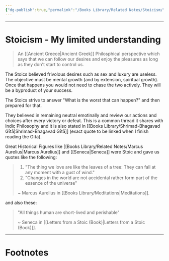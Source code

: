 ```yaml
---
{"dg-publish":true,"permalink":"/Books Library/Related Notes/Stoicism/","tags":["WorldCulture","Philosophy"]}
---
```



---
# Stoicism - My limited understanding
> An [[Ancient Greece\|Ancient Greek]] Philosphical perspective which says that we can follow our desires and enjoy the pleasures as long as they don't start to control us.

The Stoics believed frivolous desires such as sex and luxury are useless. The objective must be mental growth (and by extension, spiritual growth). Once that happens you would not need to chase the two actively. They will be a byproduct of your success. 

The Stoics strive to answer "What is the worst that can happen?" and then prepared for that.

They believed in remaining neutral emotinally and review our actions and choices after every victory or defeat. This is a common thread it shares with Indic Philosophy and it is also stated in [[Books Library/Shrimad-Bhagavad Gītā\|Shrimad-Bhagavad Gītā]] (exact quote to be linked when I finish reading the Gītā).

Great Historical Figures like [[Books Library/Related Notes/Marcus Aurelius\|Marcus Aurelius]] and [[Seneca\|Seneca]] were Stoic and gave us quotes like the following:
> 1. "The thing we love are like the leaves of a tree: They can fall at any moment with a gust of wind."
> 2. "Changes in the world are not accidental rather form part of the essence of the universe"
> 
> ~ Marcus Aurelius in [[Books Library/Meditations\|Meditations]].

and also these:
> "All things human are short-lived and perishable"
> 
> ~ Seneca in [[Letters from a Stoic (Book)\|Letters from a Stoic (Book)]].



---
# Footnotes